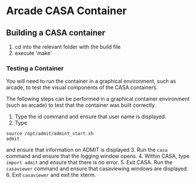 # Arcade CASA Container
## Building a CASA container
1. cd into the relevant folder with the build file 
2. execute 'make'
### Testing a Container
You will need to run the container in a graphical environment, such as arcade, to test the visual components of the CASA containers.

The following steps can be performed in a graphical container environment (such as arcade) to test that the container was built correctly.
1. Type the id command and ensure that user name is displayed.
2. Type 
```
source /opt/admit/admint_start.sh
admit
```
   and ensure that information on ADMIT is displayed
3. Run the ```casa``` command and ensure that the logging window opens.
4. Within CASA, type ```import admit``` and ensure that there is no error.
5. Exit CASA. Run the ```casaviewer``` command and ensure that casaviewing windows are displayed.
6. Exit ```casaviewer``` and exit the xterm.